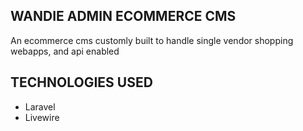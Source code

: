 
## WANDIE ADMIN ECOMMERCE CMS
An ecommerce cms customly built to handle single vendor shopping webapps, and api enabled


## TECHNOLOGIES USED
- Laravel
- Livewire

